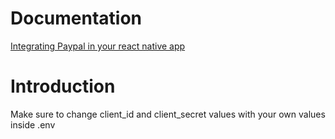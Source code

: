 # Documentation

[Integrating Paypal in your react native app](https://medium.com/@adityasingh_32512/integrating-paypal-in-your-react-native-app-4dcf89e11dd)

# Introduction

Make sure to change client_id and client_secret values with your own values inside .env


